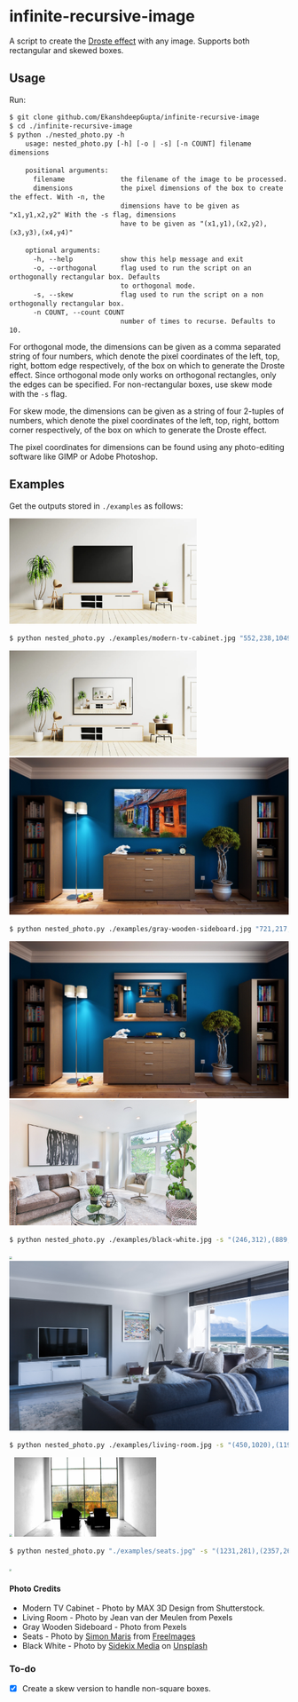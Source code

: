 # infinite-recursive-image
A script to create the [Droste effect](https://en.wikipedia.org/wiki/Droste_effect) with any image. Supports both rectangular and skewed boxes.

## Usage

Run:

```
$ git clone github.com/EkanshdeepGupta/infinite-recursive-image
$ cd ./infinite-recursive-image
$ python ./nested_photo.py -h
    usage: nested_photo.py [-h] [-o | -s] [-n COUNT] filename dimensions

    positional arguments:
      filename              the filename of the image to be processed.
      dimensions            the pixel dimensions of the box to create the effect. With -n, the
                            dimensions have to be given as "x1,y1,x2,y2" With the -s flag, dimensions
                            have to be given as "(x1,y1),(x2,y2),(x3,y3),(x4,y4)"

    optional arguments:
      -h, --help            show this help message and exit
      -o, --orthogonal      flag used to run the script on an orthogonally rectangular box. Defaults
                            to orthogonal mode.
      -s, --skew            flag used to run the script on a non orthogonally rectangular box.
      -n COUNT, --count COUNT
                            number of times to recurse. Defaults to 10.
```

For orthogonal mode, the dimensions can be given as a comma separated string of four numbers, which denote the pixel coordinates of the left, top, right, bottom edge respectively, of the box on which to generate the Droste effect. Since orthogonal mode only works on orthogonal rectangles, only the edges can be specified. For non-rectangular boxes, use skew mode with the `-s` flag.

For skew mode, the dimensions can be given as a string of four 2-tuples of numbers, which denote the pixel coordinates of the left, top, right, bottom corner respectively, of the box on which to generate the Droste effect.

The pixel coordinates for dimensions can be found using any photo-editing software like GIMP or Adobe Photoshop.

## Examples

Get the outputs stored in `./examples` as follows:

<img src="examples/modern-tv-cabinet.jpg" alt="test.webp" style="zoom:33%;" />

```bash
$ python nested_photo.py ./examples/modern-tv-cabinet.jpg "552,238,1049,540"
```

<img src="examples/modern-tv-cabinet-output.png" alt="test-output" style="zoom: 33%;" />

<img src="examples/gray-wooden-sideboard.jpg" alt="living-room-tv" style="zoom:80%;" />

```bash
$ python nested_photo.py ./examples/gray-wooden-sideboard.jpg "721,217,1217,550"
```
<img src="examples/gray-wooden-sideboard-output.png" alt="living-room-tv" style="zoom:80%;" />

<img src="examples/black-white.jpg" style="zoom: 33%;" />

```bash
$ python nested_photo.py ./examples/black-white.jpg -s "(246,312),(889,456),(887,826),(250,839)"
```
<img src="examples/black-white-output.png" style="zoom:33%;" />

<img src="examples/living-room.jpg" style="zoom: 50%;" />

```bash
$ python nested_photo.py ./examples/living-room.jpg -s "(450,1020),(1196,1036),(1197,1430),(449,1476)"
```
<img src="examples/living-room-output.png" style="zoom:33%;" />

<img src="examples/seats.jpg" style="zoom: 25%;" />

```bash
$ python nested_photo.py "./examples/seats.jpg" -s "(1231,281),(2357,265),(2367,1009), (1244,1025)"
```
<img src="examples/seats-output.png" style="zoom:25%;" />

#### Photo Credits

* Modern TV Cabinet - Photo by MAX 3D Design from Shutterstock.
* Living Room - Photo by Jean van der Meulen from Pexels 
* Gray Wooden Sideboard - Photo from Pexels
* Seats - Photo by <a href="https://freeimages.com/photographer/mrmaris-50513">Simon Maris</a> from <a href="https://freeimages.com">FreeImages</a>
* Black White - Photo by [Sidekix Media](https://unsplash.com/@sidekix?utm_source=unsplash&utm_medium=referral&utm_content=creditCopyText) on [Unsplash](https://unsplash.com/s/photos/living-room?utm_source=unsplash&utm_medium=referral&utm_content=creditCopyText)  


### To-do

- [x] Create a skew version to handle non-square boxes.
